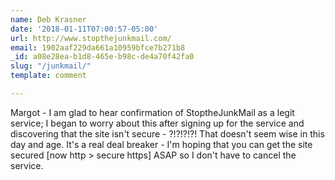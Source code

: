 ```yaml
---
name: Deb Krasner
date: '2018-01-11T07:00:57-05:00'
url: http://www.stopthejunkmail.com/
email: 1902aaf229da661a10959bfce7b271b8
_id: a08e28ea-b1d8-465e-b98c-de4a70f42fa0
slug: "/junkmail/"
template: comment

---
```


Margot - I am glad to hear confirmation of StoptheJunkMail as a legit service; I began to worry about this after signing up for the service and discovering that the site isn't secure - ?!?!?!?! That doesn't seem wise in this day and age. It's a real deal breaker - I'm hoping that you can get the site secured [now http &gt; secure https] ASAP so I don't have to cancel the service.
